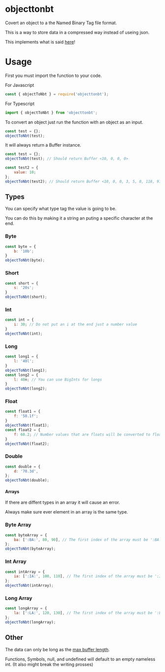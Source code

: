# objecttonbt

Covert an object to a the Named Binary Tag file format.

This is a way to store data in a compressed way instead of useing json.

This implements what is said [here](https://wiki.vg/NBT)!

# Usage

First you must import the function to your code.

For Javascript

```js
const { objectToNbt } = require('objecttonbt');
```

For Typescript

```ts
import { objectToNbt } from 'objecttonbt';
```

To convert an object just run the function with an object as an input.

```js
const test = {};
objectToNbt(test);
```

It will always return a Buffer instance.

```js
const test = {};
objectToNbt(test); // Should return Buffer <10, 0, 0, 0>

const test2 = {
    value: 10;
};
objectToNbt(test2); // Should return Buffer <10, 0, 0, 3, 5, 0, 118, 97, 108, 117, 101, 10, 0, 0, 0, 0>
```

## Types

You can specify what type tag the value is going to be.

You can do this by making it a string an puting a specific character at the end.

### Byte

```js
const byte = {
    b: '10b';
}
objectToNbt(byte);
```

### Short

```js
const short = {
    s: '20s';
}
objectToNbt(short);
```

### Int

```js
const int = {
    i: 30; // Do not put an i at the end just a number value
}
objectToNbt(int);
```

### Long

```js
const long1 = {
    l: '40l';
}
objectToNbt(long1);
const long2 = {
    l: 40n; // You can use BigInts for longs
}
objectToNbt(long2);
```

### Float

```js
const float1 = {
    f: '50.1f';
}
objectToNbt(float1);
const float2 = {
    f: 60.2; // Number values that are floats will be converted to floats
}
objectToNbt(float2);
```

### Double

```js
const double = {
    d: '70.3d',
};
objectToNbt(double);
```

#### Arrays

If there are diffent types in an array it will cause an error.

Always make sure ever element in an array is the same type.

### Byte Array

```js
const byteArray = {
    ba: [':BA:', 80, 90], // The first index of the array must be ':BA:' or it will do a normal list
};
objectToNbt(byteArray);
```

### Int Array

```js
const intArray = {
    ia: [':IA:', 100, 110], // The first index of the array must be ':IA:' or it will do a normal list
};
objectToNbt(intArray);
```

### Long Array

```js
const longArray = {
    la: [':LA:', 120, 130], // The first index of the array must be ':LA:' or it will do a normal list
};
objectToNbt(longArray);
```

## Other

The data can only be long as the [max buffer length](https://nodejs.org/dist/latest-v17.x/docs/api/buffer.html#bufferconstantsmax_length).

Functions, Symbols, null, and undefined will default to an empty nameless int. (It also might break the writing prosses)
